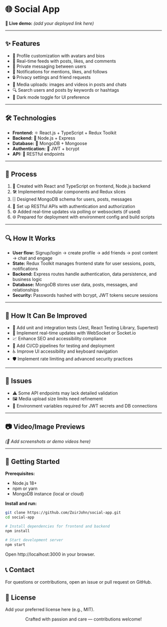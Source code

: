 # 🌐 Social App

**🔗 Live demo:** *(add your deployed link here)*

---

## ✨ Features

- 👤 Profile customization with avatars and bios  
- 📰 Real-time feeds with posts, likes, and comments  
- 💬 Private messaging between users  
- 🔔 Notifications for mentions, likes, and follows  
- 🔒 Privacy settings and friend requests  
- 📸 Media uploads: images and videos in posts and chats  
- 🔍 Search users and posts by keywords or hashtags  
- 🌙 Dark mode toggle for UI preference  

---

## 🛠 Technologies

- **Frontend:** ⚛️ React.js + TypeScript + Redux Toolkit  
- **Backend:** 🚀 Node.js + Express  
- **Database:** 🍃 MongoDB + Mongoose  
- **Authentication:** 🔐 JWT + bcrypt  
- **API:** 🔄 RESTful endpoints  

---

## 📂 Process

1. 🚀 Created with React and TypeScript on frontend, Node.js backend  
2. 🛠 Implemented modular components and Redux slices  
3. 🗄 Designed MongoDB schema for users, posts, messages  
4. 🔄 Set up RESTful APIs with authentication and authorization  
5. ⚙️ Added real-time updates via polling or websockets (if used)  
6. 🌐 Prepared for deployment with environment config and build scripts  

---

## 🔍 How It Works

- **User flow:** Signup/login → create profile → add friends → post content → chat and engage  
- **State:** Redux Toolkit manages frontend state for user sessions, posts, notifications  
- **Backend:** Express routes handle authentication, data persistence, and business logic  
- **Database:** MongoDB stores user data, posts, messages, and relationships  
- **Security:** Passwords hashed with bcrypt, JWT tokens secure sessions  

---

## 🚀 How It Can Be Improved

- 🧪 Add unit and integration tests (Jest, React Testing Library, Supertest)  
- 📡 Implement real-time updates with WebSocket or Socket.io  
- 📈 Enhance SEO and accessibility compliance  
- 🤖 Add CI/CD pipelines for testing and deployment  
- ♿ Improve UI accessibility and keyboard navigation  
- 🛡 Implement rate limiting and advanced security practices  

---

## 🐞 Issues

- ⚠️ Some API endpoints may lack detailed validation  
- 🖼 Media upload size limits need refinement  
- 🔑 Environment variables required for JWT secrets and DB connections  

---

## 📷 Video/Image Previews

*(📸 Add screenshots or demo videos here)*

---

## 🚀 Getting Started

**Prerequisites:**

- Node.js 18+  
- npm or yarn  
- MongoDB instance (local or cloud)

**Install and run:**

```bash
git clone https://github.com/ZoirJohn/social-app.git
cd social-app

# Install dependencies for frontend and backend
npm install

# Start development server
npm start
```

Open http://localhost:3000 in your browser.

## 📞 Contact
For questions or contributions, open an issue or pull request on GitHub.

## 📝 License
Add your preferred license here (e.g., MIT).

<p align="center">Crafted with passion and care — contributions welcome!</p>
